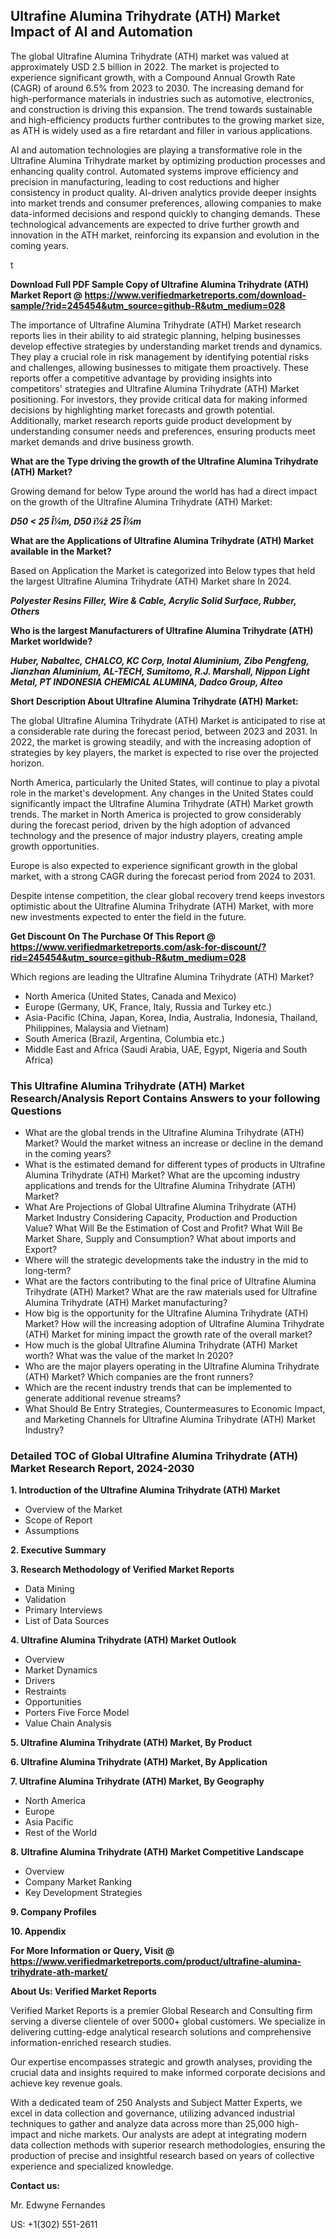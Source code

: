 <h2>Ultrafine Alumina Trihydrate (ATH) Market Impact of AI and Automation</h2><p>The global Ultrafine Alumina Trihydrate (ATH) market was valued at approximately USD 2.5 billion in 2022. The market is projected to experience significant growth, with a Compound Annual Growth Rate (CAGR) of around 6.5% from 2023 to 2030. The increasing demand for high-performance materials in industries such as automotive, electronics, and construction is driving this expansion. The trend towards sustainable and high-efficiency products further contributes to the growing market size, as ATH is widely used as a fire retardant and filler in various applications.</p><p>AI and automation technologies are playing a transformative role in the Ultrafine Alumina Trihydrate market by optimizing production processes and enhancing quality control. Automated systems improve efficiency and precision in manufacturing, leading to cost reductions and higher consistency in product quality. AI-driven analytics provide deeper insights into market trends and consumer preferences, allowing companies to make data-informed decisions and respond quickly to changing demands. These technological advancements are expected to drive further growth and innovation in the ATH market, reinforcing its expansion and evolution in the coming years.</p>t</p><p id="" class=""><strong>Download Full PDF Sample Copy of Ultrafine Alumina Trihydrate (ATH) Market Report @ <a href="https://www.verifiedmarketreports.com/download-sample/?rid=245454&utm_source=github-R&utm_medium=028" target="_blank">https://www.verifiedmarketreports.com/download-sample/?rid=245454&utm_source=github-R&utm_medium=028</a></strong></p><p>The importance of&nbsp;Ultrafine Alumina Trihydrate (ATH) Market research reports lies in their ability to aid strategic planning, helping businesses develop effective strategies by understanding market trends and dynamics. They play a crucial role in risk management by identifying potential risks and challenges, allowing businesses to mitigate them proactively. These reports offer a competitive advantage by providing insights into competitors' strategies and Ultrafine Alumina Trihydrate (ATH) Market positioning. For investors, they provide critical data for making informed decisions by highlighting market forecasts and growth potential. Additionally, market research reports guide product development by understanding consumer needs and preferences, ensuring products meet market demands and drive business growth.</p><p><strong>What are the&nbsp;Type driving the growth of the Ultrafine Alumina Trihydrate (ATH) Market?</strong></p><p id="" class="">Growing demand for below Type around the world has had a direct impact on the growth of the Ultrafine Alumina Trihydrate (ATH) Market:</p><em><strong>D50 < 25 Î¼m, D50 ï¼ž 25 Î¼m</strong></em></p><strong>What are the&nbsp;Applications&nbsp;of Ultrafine Alumina Trihydrate (ATH) Market available in the Market?</strong></p><p id="" class="">Based on Application the Market is categorized into Below types that held the largest Ultrafine Alumina Trihydrate (ATH) Market share In 2024.</p><em><strong>Polyester Resins Filler, Wire & Cable, Acrylic Solid Surface, Rubber, Others</strong></em></p><strong>Who is the largest Manufacturers of Ultrafine Alumina Trihydrate (ATH) Market worldwide?</strong></p><p><em><strong>Huber, Nabaltec, CHALCO, KC Corp, Inotal Aluminium, Zibo Pengfeng, Jianzhan Aluminium, AL-TECH, Sumitomo, R.J. Marshall, Nippon Light Metal, PT INDONESIA CHEMICAL ALUMINA, Dadco Group, Alteo</strong></em></p><p id="" class=""><strong>Short Description About Ultrafine Alumina Trihydrate (ATH) Market:</strong></p><p>The global Ultrafine Alumina Trihydrate (ATH) Market is anticipated to rise at a considerable rate during the forecast period, between 2023 and 2031. In 2022, the market is growing steadily, and with the increasing adoption of strategies by key players, the market is expected to rise over the projected horizon.</p><p>North America, particularly the United States, will continue to play a pivotal role in the market's development. Any changes in the United States could significantly impact the Ultrafine Alumina Trihydrate (ATH) Market growth trends. The market in North America is projected to grow considerably during the forecast period, driven by the high adoption of advanced technology and the presence of major industry players, creating ample growth opportunities.</p><p>Europe is also expected to experience significant growth in the global market, with a strong CAGR during the forecast period from 2024 to 2031.</p><p>Despite intense competition, the clear global recovery trend keeps investors optimistic about the Ultrafine Alumina Trihydrate (ATH) Market, with more new investments expected to enter the field in the future.</p><p id="" class=""><strong>Get Discount On The Purchase Of This Report @ <a href="https://www.verifiedmarketreports.com/ask-for-discount/?rid=245454&utm_source=github-R&utm_medium=028" target="_blank">https://www.verifiedmarketreports.com/ask-for-discount/?rid=245454&utm_source=github-R&utm_medium=028</a></strong></p>Which regions are leading the Ultrafine Alumina Trihydrate (ATH) Market?</p><ul><li>North America (United States, Canada and Mexico)</li><li>Europe (Germany, UK, France, Italy, Russia and Turkey etc.)</li><li>Asia-Pacific (China, Japan, Korea, India, Australia, Indonesia, Thailand, Philippines, Malaysia and Vietnam)</li><li>South America (Brazil, Argentina, Columbia etc.)</li><li>Middle East and Africa (Saudi Arabia, UAE, Egypt, Nigeria and South Africa)</li></ul><h3 id="" class="">This Ultrafine Alumina Trihydrate (ATH) Market Research/Analysis Report Contains Answers to your following Questions</h3><ul><li>What are the global trends in the Ultrafine Alumina Trihydrate (ATH) Market? Would the market witness an increase or decline in the demand in the coming years?</li><li>What is the estimated demand for different types of products in Ultrafine Alumina Trihydrate (ATH) Market? What are the upcoming industry applications and trends for the Ultrafine Alumina Trihydrate (ATH) Market?</li><li>What Are Projections of Global Ultrafine Alumina Trihydrate (ATH) Market Industry Considering Capacity, Production and Production Value? What Will Be the Estimation of Cost and Profit? What Will Be Market Share, Supply and Consumption? What about imports and Export?</li><li>Where will the strategic developments take the industry in the mid to long-term?</li><li>What are the factors contributing to the final price of Ultrafine Alumina Trihydrate (ATH) Market? What are the raw materials used for Ultrafine Alumina Trihydrate (ATH) Market manufacturing?</li><li>How big is the opportunity for the Ultrafine Alumina Trihydrate (ATH) Market? How will the increasing adoption of Ultrafine Alumina Trihydrate (ATH) Market for mining impact the growth rate of the overall market?</li><li>How much is the global Ultrafine Alumina Trihydrate (ATH) Market worth? What was the value of the market In 2020?</li><li>Who are the major players operating in the Ultrafine Alumina Trihydrate (ATH) Market? Which companies are the front runners?</li><li>Which are the recent industry trends that can be implemented to generate additional revenue streams?</li><li>What Should Be Entry Strategies, Countermeasures to Economic Impact, and Marketing Channels for Ultrafine Alumina Trihydrate (ATH) Market Industry?</li></ul><h3 id="" class="">Detailed TOC of Global Ultrafine Alumina Trihydrate (ATH) Market Research Report, 2024-2030</h3><p id="" class=""><strong>1. Introduction of the Ultrafine Alumina Trihydrate (ATH) Market</strong></p><ul><li>Overview of the Market</li><li>Scope of Report</li><li>Assumptions</li></ul><p id="" class=""><strong>2. Executive Summary</strong></p><p id="" class=""><strong>3. Research Methodology of Verified Market Reports</strong></p><ul><li>Data Mining</li><li>Validation</li><li>Primary Interviews</li><li>List of Data Sources</li></ul><p id="" class=""><strong>4. Ultrafine Alumina Trihydrate (ATH) Market Outlook</strong></p><ul><li>Overview</li><li>Market Dynamics</li><li>Drivers</li><li>Restraints</li><li>Opportunities</li><li>Porters Five Force Model</li><li>Value Chain Analysis</li></ul><p id="" class=""><strong>5. Ultrafine Alumina Trihydrate (ATH) Market, By Product</strong></p><p id="" class=""><strong>6. Ultrafine Alumina Trihydrate (ATH) Market, By Application</strong></p><p id="" class=""><strong>7. Ultrafine Alumina Trihydrate (ATH) Market, By Geography</strong></p><ul><li>North America</li><li>Europe</li><li>Asia Pacific</li><li>Rest of the World</li></ul><p id="" class=""><strong>8. Ultrafine Alumina Trihydrate (ATH) Market Competitive Landscape</strong></p><ul><li>Overview</li><li>Company Market Ranking</li><li>Key Development Strategies</li></ul><p id="" class=""><strong>9. Company Profiles</strong></p><p id="" class=""><strong>10. Appendix</strong></p><p id="" class=""><strong>For More Information or Query, Visit @ <a href="https://www.verifiedmarketreports.com/product/ultrafine-alumina-trihydrate-ath-market/" target="_blank">https://www.verifiedmarketreports.com/product/ultrafine-alumina-trihydrate-ath-market/</a></strong></p><p id="" class=""><strong>About Us: Verified Market Reports</strong></p><p id="" class="">Verified Market Reports is a premier Global Research and Consulting firm serving a diverse clientele of over 5000+ global customers. We specialize in delivering cutting-edge analytical research solutions and comprehensive information-enriched research studies.</p><p id="" class="">Our expertise encompasses strategic and growth analyses, providing the crucial data and insights required to make informed corporate decisions and achieve key revenue goals.</p><p id="" class="">With a dedicated team of 250 Analysts and Subject Matter Experts, we excel in data collection and governance, utilizing advanced industrial techniques to gather and analyze data across more than 25,000 high-impact and niche markets. Our analysts are adept at integrating modern data collection methods with superior research methodologies, ensuring the production of precise and insightful research based on years of collective experience and specialized knowledge.</p><p id="" class=""><strong>Contact us:</strong></p><p id="" class="">Mr. Edwyne Fernandes</p><p id="" class="">US: +1(302) 551-2611</p>